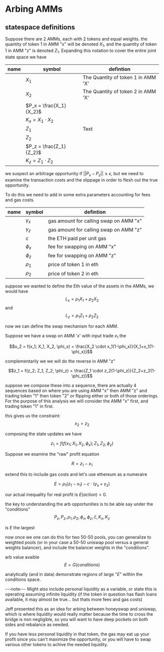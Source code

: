# Arbing AMMs


## statespace definitions

Suppose there are 2 AMMs, each with 2 tokens and equal weights. the quantity of token 1 in AMM "x" will be denoted $X_1$, and the quantity of token 1 in AMM "z" is denoted $Z_1$. Expanding this notation to cover the entire joint state space we have 

| name | symbol | defintion |
| -------- | -------- | -------- | 
|     | $X_1$     | The Quantity of token 1 in AMM 'X'     |
| |  $X_2$ | The Quantity of token 2 in AMM 'X'|
| | $P_x = \frac{X_1}{X_2}$ |
| | $K_x = X_1 \cdot X_2$|| 
|     | $Z_1$     | Text     |
|  |  $Z_2$ |
| | $P_z = \frac{Z_1}{Z_2}$ |
| | $K_z = Z_1 \cdot Z_2$|| 

we suspect an arbitrage opportunity if $||P_x - P_z|| \ge \epsilon$, but we need to examine the transaction costs and the slippage in order to flesh out the true opportunity.

To do this we need to add in some extra parameters accounting for fees and gas costs. 

| name | symbol | defintion |
| -------- | -------- | -------- |
|     | $\gamma_x$   | gas amount for calling swap on AMM "x"  |
|  |  $\gamma_z$ | gas amount for calling swap on AMM "z" |
| | $c$ | the ETH paid per unit gas | 
| | $\phi_x$ | fee for swapping on AMM "x"|
| | $\phi_z$ | fee for swapping on AMM "z"|
| | $\rho_1$| price of token 1 in eth | 
| |$\rho_2$ | price of token 2 in eth |

suppose we wanted to define the Eth value of the assets in the AMMs, we would have
$$L_x = \rho_1 X_1 + \rho_2 X_2$$
and
$$L_z = \rho_1 Z_1 + \rho_2 Z_2$$


now we can define the swap mechanism for each AMM.

Suppose we have a swap on AMM 'x' with input trade $x_1$ the

$$x_2 = f(x_1; X_1, X_2, \phi_x) = \frac{X_2 \cdot x_1(1-\phi_x)}{X_1+x_1(1-\phi_x)}$$

complementarily we we will do the reverse in AMM "z"

$$z_1 = f(z_2; Z_1, Z_2, \phi_z) = \frac{Z_1 \cdot z_2(1-\phi_z)}{Z_2+z_2(1-\phi_z)}$$

suppose we compose these into a sequence, there are actually 4 sequences based on where you are using AMM "x" then AMM "z" and trading token "1" then token "2" or flipping either or both of those orderings. For the purpose of this analysis we will consider the AMM "x" first, and trading token "1" in first.

this gives us the constraint:
$$ x_2 = z_2 $$

composing the state updates we have 

$$z_1 = f(f(x_1; X_1, X_2, \phi_x); Z_1, Z_2, \phi_z)$$

Suppose we examine the "raw" profit equation

$$R = z_1-x_1$$

extend this to include gas costs and let's use ethereum as a numeraire

$$E = \rho_1 (z_1-x_1) - c\cdot (\gamma_x + \gamma_z)$$

our actual inequality for real profit is $E(action)>0$.


the key to understanding the arb opportunities is to be able say under the "conditions"
$$P_x, P_z, \rho_1, \rho_2, \phi_x, \phi_z, \bar c, K_x, K_z $$

is $E$ the largest

now once we one can do this for two 50-50 pools, you can generalize to weighted pools (or in your case a 50-50 uniswap pool versus a general weights balancer), and include the balancer weights in the "conditions". 


arb value avaible
$$ E = G(conditions)$$

analytically (and in data) demonstrate regions of large "$E$" within the conditions space.


---note---
Might also include personal liquidity as a variable, or state this is operating assuming infinite liquidity (if the token in question has flash loans available, it may almost be true... but thats more fees and gas costs) 

Jeff presented this as an idea for arbing between honeyswap and uniswap, which is where liquidity would really matter because the time to cross the bridge is non negligible, so you will want to have deep pockets on both sides and rebalance as needed.

If you have less personal liquidity in that token, the gas may eat up your profit since you can't maximize the opportunity, or you will have to swap various other tokens to achive the needed liquidity.